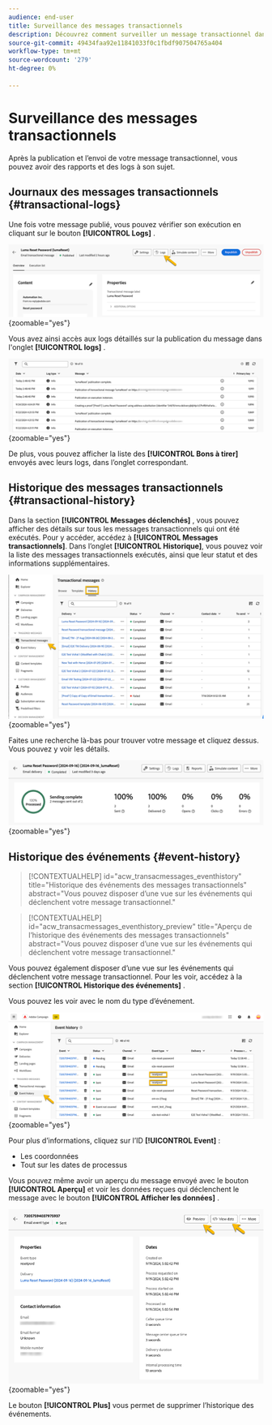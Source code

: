 ```yaml
---
audience: end-user
title: Surveillance des messages transactionnels
description: Découvrez comment surveiller un message transactionnel dans l’interface utilisateur web de Campaign
source-git-commit: 49434faa92e11841033f0c1fbdf907504765a404
workflow-type: tm+mt
source-wordcount: '279'
ht-degree: 0%

---
```


# Surveillance des messages transactionnels

Après la publication et l’envoi de votre message transactionnel, vous pouvez avoir des rapports et des logs à son sujet.

## Journaux des messages transactionnels {#transactional-logs}

Une fois votre message publié, vous pouvez vérifier son exécution en cliquant sur le bouton **[!UICONTROL Logs]** .

![](assets/transactional-logs.png){zoomable="yes"}

Vous avez ainsi accès aux logs détaillés sur la publication du message dans l&#39;onglet **[!UICONTROL logs]** .

![](assets/transactional-logslist.png){zoomable="yes"}

De plus, vous pouvez afficher la liste des **[!UICONTROL Bons à tirer]** envoyés avec leurs logs, dans l’onglet correspondant.

## Historique des messages transactionnels {#transactional-history}

Dans la section **[!UICONTROL Messages déclenchés]** , vous pouvez afficher des détails sur tous les messages transactionnels qui ont été exécutés. Pour y accéder, accédez à **[!UICONTROL Messages transactionnels]**. Dans l’onglet **[!UICONTROL Historique]**, vous pouvez voir la liste des messages transactionnels exécutés, ainsi que leur statut et des informations supplémentaires.

![](assets/transactional-history.png){zoomable="yes"}

Faites une recherche là-bas pour trouver votre message et cliquez dessus.
Vous pouvez y voir les détails.

![](assets/transactional-reporting.png){zoomable="yes"}

## Historique des événements {#event-history}

>[!CONTEXTUALHELP]
>id="acw_transacmessages_eventhistory"
>title="Historique des événements des messages transactionnels"
>abstract="Vous pouvez disposer d’une vue sur les événements qui déclenchent votre message transactionnel."

>[!CONTEXTUALHELP]
>id="acw_transacmessages_eventhistory_preview"
>title="Aperçu de l’historique des événements des messages transactionnels"
>abstract="Vous pouvez disposer d’une vue sur les événements qui déclenchent votre message transactionnel."

Vous pouvez également disposer d’une vue sur les événements qui déclenchent votre message transactionnel.
Pour les voir, accédez à la section **[!UICONTROL Historique des événements]** .

Vous pouvez les voir avec le nom du type d’événement.

![](assets/event-history.png){zoomable="yes"}

Pour plus d’informations, cliquez sur l’ID **[!UICONTROL Event]** :

* Les coordonnées
* Tout sur les dates de processus

Vous pouvez même avoir un aperçu du message envoyé avec le bouton **[!UICONTROL Aperçu]** et voir les données reçues qui déclenchent le message avec le bouton **[!UICONTROL Afficher les données]** .

![](assets/event-details.png){zoomable="yes"}

Le bouton **[!UICONTROL Plus]** vous permet de supprimer l’historique des événements.
